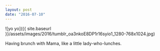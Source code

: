 ```yaml
---
layout: post
date: "2016-07-10"
---
```


![yo yo]({{ site.baseurl }}/assets/images/2016/tumblr_oa3nkoE8DP1r16syio1_1280-768x1024.jpg)

Having brunch with Mama, like a little lady-who-lunches.
